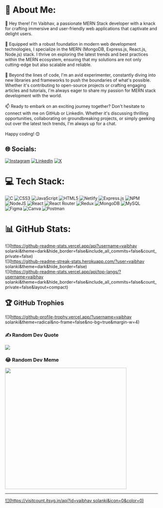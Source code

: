 # 💫 About Me:
👋 Hey there! I'm Vaibhav, a passionate MERN Stack developer with a knack for crafting immersive and user-friendly web applications that captivate and delight users.<br><br>🚀 Equipped with a robust foundation in modern web development technologies, I specialize in the MERN (MongoDB, Express.js, React.js, Node.js) stack. I thrive on exploring the latest trends and best practices within the MERN ecosystem, ensuring that my solutions are not only cutting-edge but also scalable and reliable.<br><br>🔧 Beyond the lines of code, I'm an avid experimenter, constantly diving into new libraries and frameworks to push the boundaries of what's possible. Whether it's contributing to open-source projects or crafting engaging articles and tutorials, I'm always eager to share my passion for MERN stack development with the world.<br><br>📫 Ready to embark on an exciting journey together? Don't hesitate to connect with me on GitHub or LinkedIn. Whether it's discussing thrilling opportunities, collaborating on groundbreaking projects, or simply geeking out over the latest tech trends, I'm always up for a chat.<br><br>Happy coding! 😊


## 🌐 Socials:
[![Instagram](https://img.shields.io/badge/Instagram-%23E4405F.svg?logo=Instagram&logoColor=white)](https://instagram.com/_vaibhav_777__) [![LinkedIn](https://img.shields.io/badge/LinkedIn-%230077B5.svg?logo=linkedin&logoColor=white)](https://linkedin.com/in/vaibhav202002) [![X](https://img.shields.io/badge/X-black.svg?logo=X&logoColor=white)](https://x.com/@_vaibhav_777__) 

# 💻 Tech Stack:
![C](https://img.shields.io/badge/c-%2300599C.svg?style=for-the-badge&logo=c&logoColor=white) ![CSS3](https://img.shields.io/badge/css3-%231572B6.svg?style=for-the-badge&logo=css3&logoColor=white) ![JavaScript](https://img.shields.io/badge/javascript-%23323330.svg?style=for-the-badge&logo=javascript&logoColor=%23F7DF1E) ![HTML5](https://img.shields.io/badge/html5-%23E34F26.svg?style=for-the-badge&logo=html5&logoColor=white) ![Netlify](https://img.shields.io/badge/netlify-%23000000.svg?style=for-the-badge&logo=netlify&logoColor=#00C7B7) ![Express.js](https://img.shields.io/badge/express.js-%23404d59.svg?style=for-the-badge&logo=express&logoColor=%2361DAFB) ![NPM](https://img.shields.io/badge/NPM-%23CB3837.svg?style=for-the-badge&logo=npm&logoColor=white) ![NodeJS](https://img.shields.io/badge/node.js-6DA55F?style=for-the-badge&logo=node.js&logoColor=white) ![React](https://img.shields.io/badge/react-%2320232a.svg?style=for-the-badge&logo=react&logoColor=%2361DAFB) ![React Router](https://img.shields.io/badge/React_Router-CA4245?style=for-the-badge&logo=react-router&logoColor=white) ![Redux](https://img.shields.io/badge/redux-%23593d88.svg?style=for-the-badge&logo=redux&logoColor=white) ![MongoDB](https://img.shields.io/badge/MongoDB-%234ea94b.svg?style=for-the-badge&logo=mongodb&logoColor=white) ![MySQL](https://img.shields.io/badge/mysql-%2300000f.svg?style=for-the-badge&logo=mysql&logoColor=white) ![Figma](https://img.shields.io/badge/figma-%23F24E1E.svg?style=for-the-badge&logo=figma&logoColor=white) ![Canva](https://img.shields.io/badge/Canva-%2300C4CC.svg?style=for-the-badge&logo=Canva&logoColor=white) ![Postman](https://img.shields.io/badge/Postman-FF6C37?style=for-the-badge&logo=postman&logoColor=white)
# 📊 GitHub Stats:
![](https://github-readme-stats.vercel.app/api?username=vaibhav solanki&theme=dark&hide_border=false&include_all_commits=false&count_private=false)<br/>
![](https://github-readme-streak-stats.herokuapp.com/?user=vaibhav solanki&theme=dark&hide_border=false)<br/>
![](https://github-readme-stats.vercel.app/api/top-langs/?username=vaibhav solanki&theme=dark&hide_border=false&include_all_commits=false&count_private=false&layout=compact)

## 🏆 GitHub Trophies
![](https://github-profile-trophy.vercel.app/?username=vaibhav solanki&theme=radical&no-frame=false&no-bg=true&margin-w=4)

### ✍️ Random Dev Quote
![](https://quotes-github-readme.vercel.app/api?type=horizontal&theme=radical)

### 😂 Random Dev Meme
<img src='https://randommeme-five.vercel.app/' style="height: 400px;"/>

---
[![](https://visitcount.itsvg.in/api?id=vaibhav solanki&icon=0&color=0)](https://visitcount.itsvg.in)

<!-- Proudly created with GPRM ( https://gprm.itsvg.in ) -->
